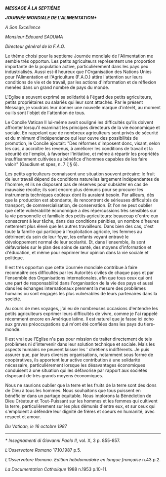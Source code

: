 ***MESSAGE À LA SEPTIÈME***

***JOURNÉE MONDIALE DE L'ALIMENTATION\****

*A Son Excellence*

*Monsieur Edouard SAOUMA*

*Directeur général de la F.A.O.*

Le thème choisi pour la septième Journée mondiale de l'Alimentation me semble très opportun. Les petits agriculteurs représentent une proportion importante de la population active, particulièrement dans les pays peu industrialisés. Aussi est-il heureux que l'Organisation des Nations Unies pour l'Alimentation et l'Agriculture (F.A.O.) attire l'attention sur leurs conditions de vie et de travail, par les actions d'information et de réflexion menées dans un grand nombre de pays du monde.

L'Eglise a souvent exprimé sa solidarité à l'égard des petits agriculteurs, petits propriétaires ou salariés qui leur sont attachés. Par le présent Message, je voudrais leur donner une nouvelle marque d'intérêt, au moment ou ils sont l'objet de l'attention de tous.

Le Concile Vatican Il lui-même avait souligné les difficultés qu'ils doivent affronter lorsqu'il examinait les principes directeurs de la vie économique et sociale. En rappelant que de nombreux agriculteurs sont privés de sécurité et du minimum d'indépendance qui leur ouvre des possibilités de promotion, le Concile ajoutait: "Des réformes s'imposent donc, visant, selon les cas, à accroître les revenus, à améliorer les conditions de travail et la sécurité de l'emploi, à favoriser l'initiative, et même à répartir les propriétés insuffisamment cultivées au bénéfice d'hommes capables de les faire valoir" (Gaudium et spes, n. 7 *1,*§ 6).

Les petits agriculteurs connaissent une situation souvent précaire: le fruit de leur travail dépend de conditions naturelles largement indépendantes de l'homme, et ils ne disposent pas de réserves pour subsister en cas de mauvaise récolte; ils sont encore plus démunis pour se procurer les instruments techniques coûteux dont ils auraient besoin. Par ailleurs, dès que la production est abondante, ils rencontrent de sérieuses difficultés de transport, de commercialisation, de conservation. Et l'on ne peut oublier que cette vulnérabilité économique a des répercussions très sensibles sur la vie personnelle et familiale des petits agriculteurs: beaucoup d'entre eux consacrent à leur tâche, dans des conditions pénibles, un nombre d'heures nettement plus élevé que les autres travailleurs. Dans bien des cas, c'est toute la famille qui participe à l'exploitation agricole, les femmes au détriment du soin de leur foyer, les enfants voyant entravé le développement normal de leur scolarité. Et, dans l'ensemble, ils sont défavorisés sur le plan des soins de santé, des moyens d'information et d'éducation, et même pour exprimer leur opinion dans la vie sociale et politique.

Il est très opportun que cette 'Journée mondiale contribue à faire reconnaître ces difficultés par les Autorités civiles de chaque pays et par l'ensemble des Organisations internationales, afin que tous ceux qui ont une part de responsabilité dans l'organisation de la vie des pays et aussi dans les échanges internationaux prennent la mesure des problèmes humains ou sont engagés les plus vulnérables de leurs partenaires dans la société.

Au cours de mes voyages, j'ai eu de nombreuses occasions d'entendre les petits agriculteurs exprimer leurs difficultés de vivre, comme je l'ai rappelé récemment encore en Amérique latine. Il est naturel que je fasse ici écho aux graves préoccupations qui m'ont été confiées dans les pays du tiers-monde.

Il est vrai que l'Eglise n'a pas pour mission de traiter directement de tels problèmes ni d'intervenir dans leur solution technique et sociale. Mais les aspects humains ne peuvent laisser les ' chrétiens indifférents. Je puis assurer que, par leurs diverses organisations, notamment sous forme de coopératives, ils apportent leur active contribution à une solidarité nécessaire, particulièrement lorsque les désavantages économiques conduisent à une situation qui les défavorise par rapport aux sociétés disposant de très grands moyens économiques.

Nous ne saurions oublier que la terre et les fruits de la terre sont des dons de Dieu à tous les hommes. Nous souhaitons que tous puissent en bénéficier dans un partage équitable. Nous implorons la Bénédiction de Dieu Créateur et Tout-Puissant sur les hommes et les femmes qui cultivent la terre, particulièrement sur les plus démunis d'entre eux, et sur ceux qui s'emploient à défendre leur dignité de frères et soeurs en humanité, avec respect et amour.

*Du Vatican, le 16 octobre 1987*

* * *

*\** *Insegnamenti di Giovanni Paolo II*, vol. X, 3 p. 855-857.

*L'Osservatore Romano* 17.10.1987 p.5.

*L'Osservatore Romano. Edition hebdomadaire en langue française* n.43 p.2.

*La Documentation Catholique* 1988 n.1953 p.10-11.